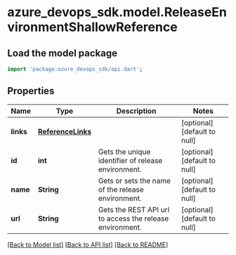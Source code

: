 # azure_devops_sdk.model.ReleaseEnvironmentShallowReference

## Load the model package
```dart
import 'package:azure_devops_sdk/api.dart';
```

## Properties
Name | Type | Description | Notes
------------ | ------------- | ------------- | -------------
**links** | [**ReferenceLinks**](ReferenceLinks.md) |  | [optional] [default to null]
**id** | **int** | Gets the unique identifier of release environment. | [optional] [default to null]
**name** | **String** | Gets or sets the name of the release environment. | [optional] [default to null]
**url** | **String** | Gets the REST API url to access the release environment. | [optional] [default to null]

[[Back to Model list]](../README.md#documentation-for-models) [[Back to API list]](../README.md#documentation-for-api-endpoints) [[Back to README]](../README.md)


